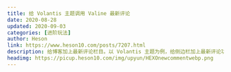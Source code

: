 ```yaml
---
title: 给 Volantis 主题调用 Valine 最新评论
date: 2020-08-28
updated: 2020-09-03
categories: [进阶玩法]
author: Heson
link: https://www.heson10.com/posts/7207.html
description: 给博客加上最新评论栏目。以 Volantis 主题为例，给侧边栏加上最新评论功能，实现整站调用。
headimg: https://picup.heson10.com/img/upyun/HEXOnewcommentwebp.png
---
```


